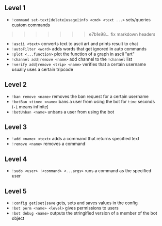 ## Level 1
- `!command set-text|delete|usage|info <cmd> <text ...>` sets/queries custom commands
>>>>>>> e7b1e98... fix markdown headers
- `!ascii <text>` converts text to ascii art and prints result to chat
- `!autoFilter <word>` adds words that get ignored in auto commands
- `!plot <...function>` plot the function of a graph in ascii "art"
- `!channel add|remove <name>` add channel to the `!channel` list
- `!verify add|remove <trip> <name>` verifies that a certain username usually uses a certain tripcode

## Level 2
- `!ban remove <name>` removes the ban request for a certain username
- `!botBan <time> <name>` bans a user from using the bot for `time` seconds (`-1` means infinite)
- `!botUnban <name>` unbans a user from using the bot

## Level 3
- `!add <name> <text>` adds a command that returns specified text
- `!remove <name>` removes a command

## Level 4
- `!sudo <user> !<command> <...args>` runs a command as the specified user

## Level 5
- `!config get|set|save` gets, sets and saves values in the config
- `!bot perm <name> <level>` gives permissions to users
- `!bot debug <name>` outputs the stringified version of a member of the bot object
